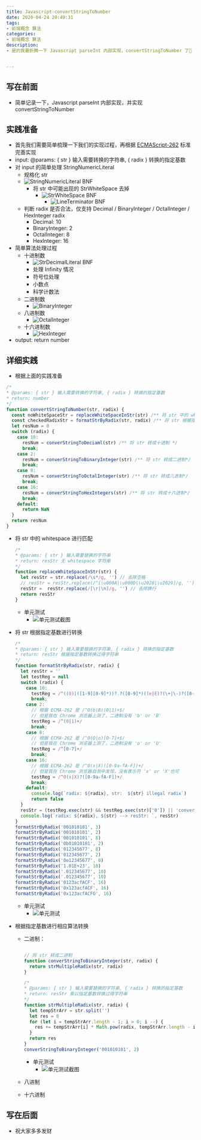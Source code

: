 ```yaml
---
title: Javascript-convertStringToNumber
date: 2020-04-24 20:49:31
tags: 
- 前端概念 算法
categories:
- 前端概念 算法
description:
- 是的我要折腾一下 Javascript parseInt 内部实现，convertStringToNumber 了🙆


---
```


## 写在前面
- 简单记录一下，Javascript parseInt 内部实现，并实现 convertStringToNumber

## 实践准备
- 首先我们需要简单梳理一下我们的实现过程，再根据 [ECMAScript-262](https://www.ecma-international.org/publications/standards/Ecma-262.htm) 标准完善实现
- input: @params: { str } 输入需要转换的字符串, { radix } 转换的指定基数
- 对 input 的简单处理 StringNumericLiteral
	- 规格化 str
	- ![StringNumericLiteral BNF](http://p0.meituan.net/myvideodistribute/6f4d129d30fe4d0b45743d72da9760ca14615.png)
		- 将 str 中可能出现的 StrWhiteSpace 去掉
			- ![StrWhiteSpace BNF](http://p0.meituan.net/myvideodistribute/3ab76a2ee0627ddeeec42e093ae8307717214.png)
				- ![LineTerminator BNF](http://p0.meituan.net/myvideodistribute/d9ba181d676994f053ba3ba067279cf48592.png)
	- 判断 radix 是否合法，仅支持 Decimal / BinaryInteger / OctalInteger / HexInteger radix
		- Decimal: 10
		- BinaryInteger: 2
		- OctalInteger: 8
		- HexInteger: 16
- 简单算法处理过程
	- 十进制数
		- ![StrDecimalLiteral BNF](http://p0.meituan.net/myvideodistribute/dbb89c490f4cbe92ce1e7b1025912cde51542.png)
		- 处理 Infinity 情况
		- 符号位处理
		- 小数点
		- 科学计数法
	- 二进制数
		- ![BinaryInteger](http://p1.meituan.net/myvideodistribute/f12e98da62b6529c1d3781a6c1dc36a86760.png)
	- 八进制数
		- ![OctalInteger](http://p1.meituan.net/myvideodistribute/e11bf633f8350bb17f761b719762ed038371.png)
	- 十六进制数
		- ![HexInteger](http://p0.meituan.net/myvideodistribute/274e704676b7d52093ac555c4b43f61013946.png)
- output: return number

## 详细实践
- 根据上面的实践准备

```javascript
/*
* @params: { str } 输入需要转换的字符串, { radix } 转换的指定基数
* return: number
*/
function convertStringToNumber(str, radix) {
  const noWhiteSpaceStr = replaceWhiteSpaceInStr(str) /** 将 str 中的 whitespace 进行匹配 */
  const checkedRadixStr = formatStrByRadix(str, radix) /** 将 str 根据指定基数进行转换 */
  let resNum = 0
  switch (radix) {
    case 10:
      resNum = converStringToDeciaml(str) /** 将 str 转成十进制 */
      break;
    case 2:
      resNum = converStringToBinaryInteger(str) /** 将 str 转成二进制*/
      break;
    case 8:
      resNum = converStringToOctalInteger(str) /** 将 str 转成八进制*/
      break;
    case 16:
      resNum = converStringToHexIntegers(str) /** 将 str 转成十六进制*/
      break;
    default:
      return NaN
  }
  return resNum
}
```
- 将 str 中的 whitespace 进行匹配
	
	```javascript
	/*
	* @params: { str } 输入需要替换的字符串
	* return: resStr 无 whitespace 字符串
	*/
	function replaceWhiteSpaceInStr(str) {
	  let resStr = str.replace(/\s*/g, '') // 去除空格
	  // resStr = resStr.replace(/^[\u000A|\u000D|\u2028|\u2029]/g, '') // 去除 LineTerminator unicode输入方式
	  resStr =  resStr.replace(/[\r|\n]/g, '') // 去除换行
	  return resStr
	}
	```
	- 单元测试
		- ![单元测试截图](http://p0.meituan.net/myvideodistribute/a70fa86dd4d8261537f8cbf5c0e5bc2c71147.png)
- 将 str 根据指定基数进行转换
	
	```javascript
	/*
	* @params: { str } 输入需要替换的字符串, { radix } 转换的指定基数
	* return: resStr 根据指定基数转换过得字符串
	*/
	function formatStrByRadix(str, radix) {
	  let resStr = ''
	  let testReg = null
	  switch (radix) {
	    case 10:
	      testReg = /^((0)|([1-9][0-9]*))?.?([0-9]*)((e|E)?(\+|\-)?([0-9]*))?/
	      break;
	    case 2:
	      // 根据 ECMA-262 是 /^0(b|B)(0|1)+$/
	      // 但是我在 Chrome 浏览器上测了，二进制没有 'b' or 'B'
	      testReg = /^(0|1)+/
	      break;
	    case 8:
	      // 根据 ECMA-262 是 /^0(O|o)[0-7]+$/
	      // 但是我在 Chrome 浏览器上测了，二进制没有 'o' or 'O'
	      testReg = /^[0-7]+/
	      break;
	    case 16:
	      // 根据 ECMA-262 是 /^0(x|X)([0-9a-fA-F])+/
	      // 但是我在 Chrome 浏览器自测中发现，没有表示符 'x' or 'X'也可
	      testReg = /^0(x|X)?([0-9a-fA-F])+/
	      break;
	    default:
	      console.log(`radix: ${radix}, str:  ${str} illegal radix`)
	      return false
	  }
	  resStr = (testReg.exec(str) && testReg.exec(str)['0']) || 'convert fail'
	  console.log(`radix: ${radix}, ${str} --> resStr: `, resStr)
	}
	formatStrByRadix('001010101', 3)
	formatStrByRadix('001010101', 2)
	formatStrByRadix('001010101', 8)
	formatStrByRadix('0b01010101', 2)
	formatStrByRadix('012345677', 8)
	formatStrByRadix('012345677', 2)
	formatStrByRadix('0o12345677', 8)
	formatStrByRadix('1.01E+23', 10)
	formatStrByRadix('.012345677', 10)
	formatStrByRadix('.012345677', 10)
	formatStrByRadix('0123acfACF', 16)
	formatStrByRadix('0x123acfACF', 16)
	formatStrByRadix('0x123acfACFG', 16)
	```
	- 单元测试
		- ![单元测试](http://p0.meituan.net/myvideodistribute/ff9d3e6a3cd279427f8873f91911290774369.png)

- 根据指定基数进行相应算法转换
	- 二进制：
		
		```javascript
		
		// 将 str 转成二进制
		function converStringToBinaryInteger(str, radix) {
		  return strMultipleRadix(str, radix)
		}
		
		/*
		* @params: { str } 输入需要替换的字符串, { radix } 转换的指定基数
		* return: resStr 乘以指定基数转换过得字符串
		*/
		function strMultipleRadix(str, radix) {
		  let tempStrArr = str.split('')
		  let res = 0
		  for (let i = tempStrArr.length - 1; i > 0; i --) {
		    res += tempStrArr[i] * Math.pow(radix, tempStrArr.length - i - 1)
		  }
		  return res
		}
		converStringToBinaryInteger('001010101', 2)
		```
		
		- 单元测试
			- ![单元测试截图](http://p0.meituan.net/myvideodistribute/5f3f3d1a2d0851eddaa1e258a182831864745.png)
	- 八进制
	- 十六进制



## 写在后面
- 祝大家多多发财

